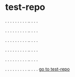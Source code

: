 # test-repo



.
.
.
.
.
.
.
.
.
..
.
.
.

.
.
.
.
.
.
.
.
.
..
.
.
.

.
.
.
.
.
.
.
.
.
..
.
.
.

.
.
.
.
.
.
.
.
.
..
.
.
.

.
.
.
.
.
.
.
.
.
..
.
.
.

.
.
.
.
.
.
.
.
.
..
.
.
.
[go to test-repo](#-test-repo)
